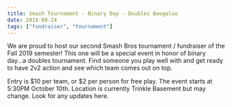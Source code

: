 ```yaml
---
title: Smash Tournament - Binary Day - Doubles Boogaloo
date: 2019-09-24
tags: ["fundraiser", "tournament"]
---
```


We are proud to host our second Smash Bros tournament / fundraiser of the Fall 2019 semester! This one will be a special event in honor of binary day...a doubles tournament. Find someone you play well with and get ready to have 2v2 action and see which team comes out on top.

Entry is $10 per team, or $2 per person for free play.
The event starts at 5:30PM October 10th.
Location is currently Trinkle Basement but may change. Look for any updates here.
